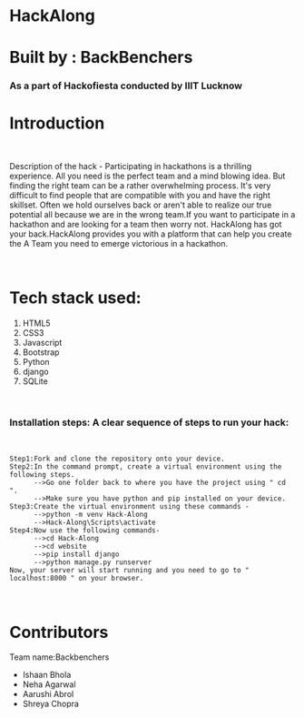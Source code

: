 # HackAlong
# Built by : BackBenchers 
<h3>As a part of Hackofiesta conducted by IIIT Lucknow</h3>

<h1>Introduction</h1>  <BR>
    
Description of the hack - Participating in hackathons is a thrilling experience. All you need is the perfect team and a mind blowing idea. 
But finding the right team can be a rather overwhelming process. It's very difficult to find people that are compatible with you and have the right skillset. 
Often we hold ourselves back or aren't able to realize our true potential all because we are in the wrong team.If you want to participate in a hackathon and are looking for a team then worry not. HackAlong has got your back.HackAlong provides you with a platform that can help you create the A Team you need to emerge victorious in a hackathon.


<BR>
    <h1>Tech stack used:</h1>
        <ol>
            <li>HTML5</li>
            <li>CSS3</li>
            <li>Javascript</li>
            <li>Bootstrap</li>
             <li>Python</li>
            <li>django</li>
            <li>SQLite</li>
        
   </ol>
   <BR>

<h3>Installation steps: A clear sequence of steps to run your hack:</h3><BR>
    
    Step1:Fork and clone the repository onto your device.
    Step2:In the command prompt, create a virtual environment using the following steps.
          -->Go one folder back to where you have the project using " cd ".
          -->Make sure you have python and pip installed on your device.
    Step3:Create the virtual environment using these commands - 
          -->python -m venv Hack-Along
          -->Hack-Along\Scripts\activate
    Step4:Now use the following commands-
          -->cd Hack-Along
          -->cd website
          -->pip install django
          -->python manage.py runserver
    Now, your server will start running and you need to go to " localhost:8000 " on your browser.
    
<BR>
    <h1>Contributors</h1>
    Team name:Backbenchers
    <ul>
         <li>Ishaan Bhola</li>
         <li>Neha Agarwal</li>
         <li>Aarushi Abrol</li>
         <li>Shreya Chopra</li>
    </ul> 
 
            



